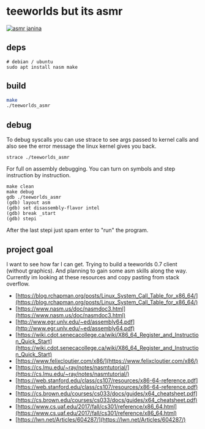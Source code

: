 # teeworlds but its asmr

[![asmr janina](https://i3.ytimg.com/vi/irZzz8Ul58Q/maxresdefault.jpg)](https://www.youtube.com/watch?v=irZzz8Ul58Q)

## deps

```
# debian / ubuntu
sudo apt install nasm make
```

## build

```bash
make
./teeworlds_asmr
```

## debug

To debug syscalls you can use strace
to see args passed to kernel calls
and also see the error message the linux kernel gives you back.

```
strace ./teeworlds_asmr
```

For full on assembly debugging.
You can turn on symbols and step instruction by instruction.

```
make clean
make debug
gdb ./teeworlds_asmr
(gdb) layout asm
(gdb) set disassembly-flavor intel
(gdb) break _start
(gdb) stepi
```

After the last stepi just spam enter to "run" the program.

## project goal

I want to see how far I can get. Trying to build a teeworlds 0.7 client (without graphics).
And planning to gain some asm skills along the way. Currently im looking at these resources and copy pasting from stack overflow.

- [https://blog.rchapman.org/posts/Linux_System_Call_Table_for_x86_64/](https://blog.rchapman.org/posts/Linux_System_Call_Table_for_x86_64/)
- [https://www.nasm.us/doc/nasmdoc3.html](https://www.nasm.us/doc/nasmdoc3.html)
- [http://www.egr.unlv.edu/~ed/assembly64.pdf](http://www.egr.unlv.edu/~ed/assembly64.pdf)
- [https://wiki.cdot.senecacollege.ca/wiki/X86_64_Register_and_Instruction_Quick_Start](https://wiki.cdot.senecacollege.ca/wiki/X86_64_Register_and_Instruction_Quick_Start)
- [https://www.felixcloutier.com/x86/](https://www.felixcloutier.com/x86/)
- [https://cs.lmu.edu/~ray/notes/nasmtutorial/](https://cs.lmu.edu/~ray/notes/nasmtutorial/)
- [https://web.stanford.edu/class/cs107/resources/x86-64-reference.pdf](https://web.stanford.edu/class/cs107/resources/x86-64-reference.pdf)
- [https://cs.brown.edu/courses/cs033/docs/guides/x64_cheatsheet.pdf](https://cs.brown.edu/courses/cs033/docs/guides/x64_cheatsheet.pdf)
- [https://www.cs.uaf.edu/2017/fall/cs301/reference/x86_64.html](https://www.cs.uaf.edu/2017/fall/cs301/reference/x86_64.html)
- [https://lwn.net/Articles/604287/](https://lwn.net/Articles/604287/)
